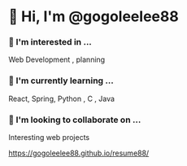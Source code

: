 
# 👋 Hi, I'm @gogoleelee88

### 👀 I'm interested in ...
Web Development , planning

### 🌱 I'm currently learning ...
React, Spring, Python , C , Java 

### 💞️ I'm looking to collaborate on ...
Interesting web projects


https://gogoleelee88.github.io/resume88/

<!--
**gogoleelee88/gogoleelee88** is a ✨ _special_ ✨ repository because its `README.md` (this file) appears on your GitHub profile.



